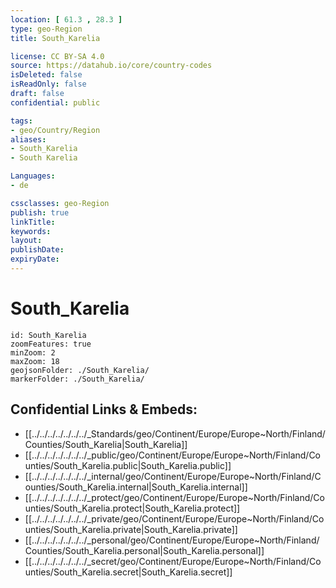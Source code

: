 ```yaml
---
location: [ 61.3 , 28.3 ] 
type: geo-Region
title: South_Karelia

license: CC BY-SA 4.0
source: https://datahub.io/core/country-codes
isDeleted: false
isReadOnly: false
draft: false
confidential: public

tags:
- geo/Country/Region
aliases:
- South_Karelia
- South Karelia

Languages:
- de

cssclasses: geo-Region
publish: true
linkTitle: 
keywords: 
layout: 
publishDate: 
expiryDate: 
---
```


# South_Karelia

```leaflet
id: South_Karelia
zoomFeatures: true 
minZoom: 2 
maxZoom: 18
geojsonFolder: ./South_Karelia/
markerFolder: ./South_Karelia/
```


## Confidential Links & Embeds: 
- [[../../../../../../../_Standards/geo/Continent/Europe/Europe~North/Finland/Counties/South_Karelia|South_Karelia]] 
- [[../../../../../../../_public/geo/Continent/Europe/Europe~North/Finland/Counties/South_Karelia.public|South_Karelia.public]] 
- [[../../../../../../../_internal/geo/Continent/Europe/Europe~North/Finland/Counties/South_Karelia.internal|South_Karelia.internal]] 
- [[../../../../../../../_protect/geo/Continent/Europe/Europe~North/Finland/Counties/South_Karelia.protect|South_Karelia.protect]] 
- [[../../../../../../../_private/geo/Continent/Europe/Europe~North/Finland/Counties/South_Karelia.private|South_Karelia.private]] 
- [[../../../../../../../_personal/geo/Continent/Europe/Europe~North/Finland/Counties/South_Karelia.personal|South_Karelia.personal]] 
- [[../../../../../../../_secret/geo/Continent/Europe/Europe~North/Finland/Counties/South_Karelia.secret|South_Karelia.secret]] 

